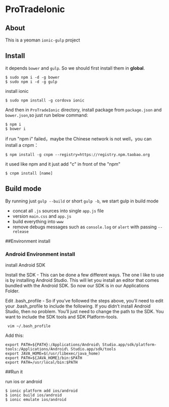 # ProTradeIonic
## About
This is a yeoman `ionic-gulp` project
## Install
it depends `bower` and `gulp`. So we should first install them in **global**.

```shell
$ sudo npm i -d -g bower
$ sudo npm i -d -g gulp
```
install ionic

```shell
$ sudo npm install -g cordova ionic
```

And then in `ProTradeIonic` directory, install package from `package.json` and `bower.json`,so just run below command:

```shell
$ npm i
$ bower i
```

if run "npm i" failed，maybe the Chinese network is not well，you can install a cnpm：

```shell
$ npm install -g cnpm --registry=https://registry.npm.taobao.org
```
it used like npm and it just add "c" in front of the "npm"

```shell
$ cnpm install [name]
```

## Build mode

By running just `gulp --build` or short `gulp -b`, we start gulp in build mode

- concat all `.js` sources into single `app.js` file
- version `main.css` and `app.js`
- build everything into `www`
- remove debugs messages such as `console.log` or `alert` with passing `--release`

##Environment install

### Android Environment install
install Android SDK

Install the SDK - This can be done a few different ways. The one I like to use is by installing Android Studio. This will let you install an editor that comes bundled with the Android SDK. So now our SDK is in our Applications Folder.

Edit .bash_profile - So if you’ve followed the steps above, you’ll need to edit your .bash_profile to include the following. If you didn’t install Android Studio, then no problem. You’ll just need to change the path to the SDK. You want to include the SDK tools and SDK Platform-tools.

```shell
 vim ~/.bash_profile 
 ```
 Add this:
 ```shell
export PATH=${PATH}:/Applications/Android\ Studio.app/sdk/platform-tools:/Applications/Android\ Studio.app/sdk/tools
export JAVA_HOME=$(/usr/libexec/java_home)
export PATH=${JAVA_HOME}/bin:$PATH
export PATH=/usr/local/bin:$PATH
 ```
 
##Run it 

run ios or android
```shell
$ ionic platform add ios/android
$ ionic build ios/android
$ ionic emulate ios/android
```
